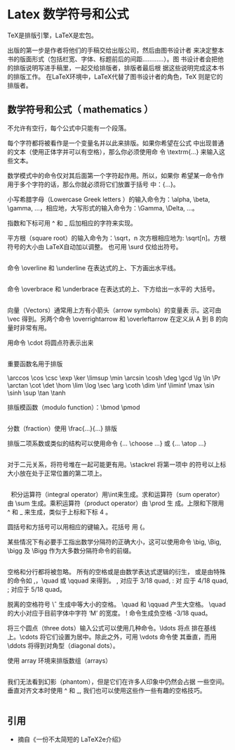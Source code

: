 Latex 数学符号和公式
==================================
TeX是排版引擎，LaTeX是宏包。


出版的第一步是作者将他们的手稿交给出版公司，然后由图书设计者
来决定整本书的版面形式（包括栏宽、字体、标题前后的间距…………）。图
书设计者会把他的排版说明写进手稿里，一起交给排版者，排版者最后根
据这些说明完成这本书的排版工作。
在LaTeX环境中，LaTeX代替了图书设计者的角色，TeX 则是它的排版者。

## 数学符号和公式（ mathematics ）


不允许有空行，每个公式中只能有一个段落。


每个字符都将被看作是一个变量名并以此来排版。如果你希望在公式
中出现普通的文本（使用正体字并可以有空格），那么你必须使用命
令 \textrm{...} 来输入这些文本。


数学模式中的命令仅对其后面第一个字符起作用。所以，如果你
希望某一命令作用于多个字符的话，那么你就必须将它们放置于括号
中：{...}。


小写希腊字母（Lowercase Greek letters ）的输入命令为：\alpha,
\beta, \gamma, ...，相应地，大写形式的输入命令为：\Gamma, \Delta,
...。


指数和下标可用 ^ 和 _ 后加相应的字符来实现。


平方根（square root）的输入命令为：\sqrt，n 次方根相应地为:
\sqrt[n]。方根符号的大小由 LaTeX自动加以调整。
也可用 \surd 仅给出符号。


<img alt="" src="http://latex.codecogs.com/png.latex?\sqrt[3]3">

命令 \overline 和 \underline 在表达式的上、下方画出水平线。


<img alt="" src="http://latex.codecogs.com/png.latex?\overline{a+b+c}" />




命令 \overbrace 和 \underbrace 在表达式的上、下方给出一水平的
大括号。


<img alt="" src="http://latex.codecogs.com/png.latex?\underbrace{a+b+c}" />



向量（Vectors）通常用上方有小箭头（arrow symbols）的变量表
示。这可由 \vec 得到。另两个命令 \overrightarrow 和 \overleftarrow
在定义从 A 到 B 的向量时非常有用。




用命令 \cdot 将圆点符表示出来


<img alt="" src="http://latex.codecogs.com/png.latex?1+2+3+\cdot\cdot\cdot+n" />


重要函数名用于排版


\arccos \cos \csc \exp \ker \limsup \min
\arcsin \cosh \deg \gcd \lg \ln \Pr
\arctan \cot \det \hom \lim \log \sec
\arg \coth \dim \inf \liminf \max \sin
\sinh \sup \tan \tanh


排版模函数（modulo function）：\bmod \pmod


<img alt="" src="http://latex.codecogs.com/png.latex?a\bmod{b}\qquad%20a\pmod{b}" />


分数（fraction）使用 \frac{...}{...} 排版


排版二项系数或类似的结构可以使用命令 {... \choose ...} 或
{... \atop ...}


<img alt="" src="http://latex.codecogs.com/png.latex?{n%20\choose%20k}\qquad%20{x%20\atop%20y+2}" />

对于二元关系，将符号堆在一起可能更有用。\stackrel 将第一项中
的符号以上标大小放在处于正常位置的第二项上。


<img alt="" src="http://latex.codecogs.com/png.latex?\stackrel{!}{=}" />

 
积分运算符（integral operator）用\int来生成。求和运算符（sum
operator）由 \sum 生成。乘积运算符（product operator）由 \prod 生
成。上限和下限用 ^ 和 _ 来生成，类似于上标和下标 4 。


圆括号和方括号可以用相应的键输入。花括号
用 \{。


某些情况下有必要手工指出数学分隔符的正确大小，这可以使用命令
\big, \Big, \bigg 及 \Bigg 作为大多数分隔符命令的前缀。


<img alt="" src="http://latex.codecogs.com/png.latex?$\big(\Big(\bigg(\Bigg($\quad$\big\}\Big\}\bigg\}\Bigg\}$\quad$\big\|\Big\|\bigg\|\Bigg\|$" />



空格和分行都将被忽略。 所有的空格或是由数学表达式逻辑的衍生，
或是由特殊的命令如 \,，\quad 或 \qquad 来得到。
\, 对应于 3/18 quad, 
\: 对 应于 4/18 quad, 
\; 对应于 5/18 quad。


脱离的空格符号 \ˆ 生成中等大小的空格。
\quad 和 \qquad  产生大空格。
\quad 的大小对应于目前字体中字符 ‘M’ 的宽度。
\! 命令生成负空格  -3/18 quad。


将三个圆点（three dots）输入公式可以使用几种命令。\ldots 将点
排在基线上。\cdots 将它们设置为居中。除此之外，可用 \vdots 命令使
其垂直，而用 \ddots 将得到对角型（diagonal dots）。


使用 array 环境来排版数组（arrays）


<img alt="" src="http://latex.codecogs.com/png.latex?\left(%20\begin{array}{ccc}%20x_{11}%20&%20x_{12}%20&%20\ldots%20\\%20x_{21}%20&%20x_{22}%20&%20\ldots%20\\%20\vdots%20&%20\vdots%20&%20\ddots%20\end{array}%20\right)" />



我们无法看到幻影（phantom），但是它们在许多人印象中仍然会占据
一些空间。垂直对齐文本时使用 ^ 和 _, 我们也可以使用这些作一些有趣的空格技巧。


<img alt="" src="http://latex.codecogs.com/png.latex?{}^{12}_{\phantom{1}6}\textrm{C}%20\qquad%20\textrm{versus}%20\qquad%20{}^{12}_{6}\textrm{C}" />


## 引用
* 摘自《一份不太简短的 LaTeX2e介绍》
